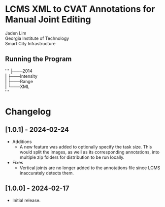 # LCMS XML to CVAT Annotations for Manual Joint Editing
Jaden Lim  
Georgia Institute of Technology  
Smart City Infrastructure  

## Running the Program
'''
├───2014  
|  ├───Intensity  
|  ├───Range  
|  └───XML  
'''


# Changelog
## [1.0.1] - 2024-02-24
* Additions
    * A new feature was added to optionally specify the task size. This would split the images, as well as its corresponding annotations, into multiple zip folders for distribution to be run locally. 
* Fixes
    * Vertical joints are no longer added to the annotations file since LCMS inaccurately detects them.
## [1.0.0] - 2024-02-17
* Initial release. 

